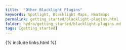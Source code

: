 ```yaml
---
title:  "Other Blacklight Plugins"
keywords: Spotlight, Blacklight Maps, Heatmaps
permalink: getting_started/blacklight-plugins.html
folder: hydra/getting_started/blacklight-plugins.md
tags: [getting_started]
---
```



{% include links.html %}

